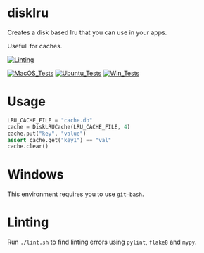 # disklru

Creates a disk based lru that you can use in your apps.

Usefull for caches.

[![Linting](../../actions/workflows/lint.yml/badge.svg)](../../actions/workflows/lint.yml)

[![MacOS_Tests](../../actions/workflows/push_macos.yml/badge.svg)](../../actions/workflows/push_macos.yml)
[![Ubuntu_Tests](../../actions/workflows/push_ubuntu.yml/badge.svg)](../../actions/workflows/push_ubuntu.yml)
[![Win_Tests](../../actions/workflows/push_win.yml/badge.svg)](../../actions/workflows/push_win.yml)


# Usage

```python
LRU_CACHE_FILE = "cache.db"
cache = DiskLRUCache(LRU_CACHE_FILE, 4)
cache.put("key", "value")
assert cache.get("key1") == "val"
cache.clear()
```

# Windows

This environment requires you to use `git-bash`.

# Linting

Run `./lint.sh` to find linting errors using `pylint`, `flake8` and `mypy`.
